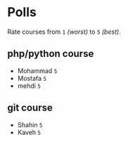 # Polls

Rate courses from `1` _(worst)_ to `5` _(best)_.

## php/python course

- Mohammad `5`
- Mostafa `5`
- mehdi `5`

## git course

- Shahin `5`
- Kaveh `5`

